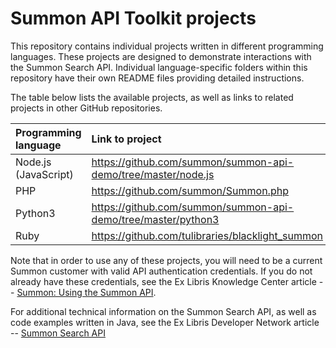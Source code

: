 # Summon API Toolkit projects

This repository contains individual projects written in different programming languages.  These projects are designed to demonstrate interactions with the Summon Search API.  Individual language-specific folders within this repository have their own README files providing detailed instructions.

The table below lists the available projects, as well as links to related projects in other GitHub repositories.

| Programming language | Link to project |
| :--- | :--- |
| Node.js (JavaScript) | https://github.com/summon/summon-api-demo/tree/master/node.js |
| PHP | https://github.com/summon/Summon.php |
| Python3 | https://github.com/summon/summon-api-demo/tree/master/python3 |
| Ruby | https://github.com/tulibraries/blacklight_summon |


Note that in order to use any of these projects, you will need to be a current Summon customer with valid API authentication credentials. If you do not already have these credentials, see the Ex Libris Knowledge Center article -- [Summon: Using the Summon API](https://knowledge.exlibrisgroup.com/Summon/Product_Documentation/Configuring_The_Summon_Service/Configurations_Outside_of_the_Summon_Administration_Console/Summon%3A_Using_the_Summon_API).

For additional technical information on the Summon Search API, as well as code examples written in Java, see the Ex Libris Developer Network article -- [Summon Search API](https://developers.exlibrisgroup.com/summon/apis/Search%20API)
